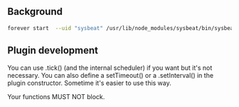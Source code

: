 ## Background

```bash
forever start  --uid "sysbeat" /usr/lib/node_modules/sysbeat/bin/sysbeat.js /etc/sysbeat.json
```

## Plugin development

You can use .tick() (and the internal scheduler) if you want but it's not necessary. You can also define a setTimeout() or a .setInterval() in the plugin constructor. Sometime it's easier to use this way.

Your functions MUST NOT block.
